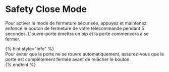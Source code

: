 
# Safety Close Mode

Pour activer le mode de fermeture sécurisée, appuyez et maintenez enfoncé le bouton de fermeture de votre télécommande pendant 5 secondes. L'ouvre-porte émettra un bip et la porte commencera à se fermer.  
   
{% hint style="info" %}  
Pour éviter que la porte ne se rouvre automatiquement, assurez-vous que la porte est complètement fermée avant de relâcher le bouton.&#x20;  
{% endhint %}
